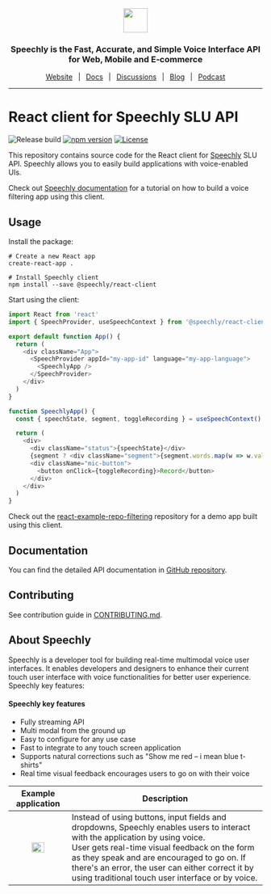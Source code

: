 <div align="center" markdown="1">
<a href="https://www.speechly.com/?utm_source=github&utm_medium=browser-client&utm_campaign=header">
   <img src="https://d33wubrfki0l68.cloudfront.net/1e70457a60b0627de6ab966f1e0a40cf56f465f5/b4144/img/logo-speechly-colors.svg" height="48">
</a>

### Speechly is the Fast, Accurate, and Simple Voice Interface API for Web, Mobile and E‑commerce

[Website](https://www.speechly.com/?utm_source=github&utm_medium=browser-client&utm_campaign=header)
&ensp;|&ensp;
[Docs](https://docs.speechly.com/)
&ensp;|&ensp;
[Discussions](https://github.com/speechly/speechly/discussions)
&ensp;|&ensp;
[Blog](https://www.speechly.com/blog/?utm_source=github&utm_medium=browser-client&utm_campaign=header)
&ensp;|&ensp;
[Podcast](https://anchor.fm/the-speechly-podcast)

---
</div>

# React client for Speechly SLU API

![Release build](https://github.com/speechly/react-client/workflows/Release%20build/badge.svg)
[![npm version](https://badge.fury.io/js/%40speechly%2Freact-client.svg)](https://badge.fury.io/js/%40speechly%2Freact-client)
[![License](http://img.shields.io/:license-mit-blue.svg)](LICENSE)

This repository contains source code for the React client for [Speechly](https://www.speechly.com/?utm_source=github&utm_medium=react-client&utm_campaign=text) SLU API. Speechly allows you to easily build applications with voice-enabled UIs.

Check out [Speechly documentation](https://www.speechly.com/docs/client-libraries/react-client/?utm_source=github&utm_medium=react-client&utm_campaign=text) for a tutorial on how to build a voice filtering app using this client.

## Usage

Install the package:

```shell
# Create a new React app
create-react-app .

# Install Speechly client
npm install --save @speechly/react-client
```

Start using the client:

```typescript
import React from 'react'
import { SpeechProvider, useSpeechContext } from '@speechly/react-client'

export default function App() {
  return (
    <div className="App">
      <SpeechProvider appId="my-app-id" language="my-app-language">
        <SpeechlyApp />
      </SpeechProvider>
    </div>
  )
}

function SpeechlyApp() {
  const { speechState, segment, toggleRecording } = useSpeechContext()

  return (
    <div>
      <div className="status">{speechState}</div>
      {segment ? <div className="segment">{segment.words.map(w => w.value).join(' ')}</div> : null}
      <div className="mic-button">
        <button onClick={toggleRecording}>Record</button>
      </div>
    </div>
  )
}
```

Check out the [react-example-repo-filtering](https://github.com/speechly/react-example-repo-filtering) repository for a demo app built using this client.

## Documentation

You can find the detailed API documentation in [GitHub repository](https://github.com/speechly/react-client/blob/master/docs/modules/_index_d_.md).

## Contributing

See contribution guide in [CONTRIBUTING.md](https://github.com/speechly/react-client/blob/master/CONTRIBUTING.md).

## About Speechly

Speechly is a developer tool for building real-time multimodal voice user interfaces. It enables developers and designers to enhance their current touch user interface with voice functionalities for better user experience. Speechly key features:

#### Speechly key features

- Fully streaming API
- Multi modal from the ground up
- Easy to configure for any use case
- Fast to integrate to any touch screen application
- Supports natural corrections such as "Show me red – i mean blue t-shirts"
- Real time visual feedback encourages users to go on with their voice

|                  Example application                  | Description                                                                                                                                                                                                                                                                                                                               |
| :---------------------------------------------------: | ----------------------------------------------------------------------------------------------------------------------------------------------------------------------------------------------------------------------------------------------------------------------------------------------------------------------------------------- |
| <img src="https://i.imgur.com/v9o1JHf.gif" width=50%> | Instead of using buttons, input fields and dropdowns, Speechly enables users to interact with the application by using voice. <br />User gets real-time visual feedback on the form as they speak and are encouraged to go on. If there's an error, the user can either correct it by using traditional touch user interface or by voice. |
